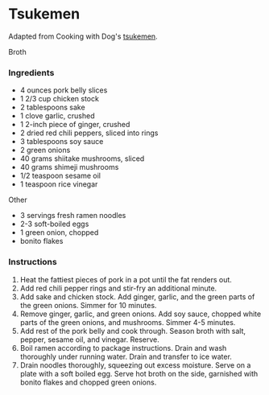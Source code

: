 # Tsukemen

Adapted from Cooking with Dog's [tsukemen](https://www.youtube.com/watch?v=Dn2Gs5OphV0).

Broth
### Ingredients

- 4 ounces pork belly slices
- 1 2/3 cup chicken stock
- 2 tablespoons sake
- 1 clove garlic, crushed
- 1 2-inch piece of ginger, crushed
- 2 dried red chili peppers, sliced into rings
- 3 tablespoons soy sauce
- 2 green onions
- 40 grams shiitake mushrooms, sliced
- 40 grams shimeji mushrooms
- 1/2 teaspoon sesame oil
- 1 teaspoon rice vinegar

Other
- 3 servings fresh ramen noodles
- 2-3 soft-boiled eggs
- 1 green onion, chopped
- bonito flakes

### Instructions

1. Heat the fattiest pieces of pork in a pot until the fat renders out.
2. Add red chili pepper rings and stir-fry an additional minute.
3. Add sake and chicken stock. Add ginger, garlic, and the green parts of the green onions. Simmer for 10 minutes.
4. Remove ginger, garlic, and green onions. Add soy sauce, chopped white parts of the green onions, and mushrooms. Simmer 4-5 minutes.
5. Add rest of the pork belly and cook through. Season broth with salt, pepper, sesame oil, and vinegar. Reserve.
6. Boil ramen according to package instructions. Drain and wash thoroughly under running water. Drain and transfer to ice water.
7. Drain noodles thoroughly, squeezing out excess moisture. Serve on a plate with a soft boiled egg. Serve hot broth on the side, garnished with bonito flakes and chopped green onions.
